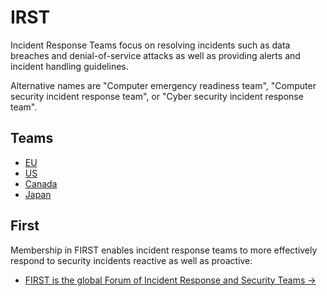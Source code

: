 # IRST

Incident Response Teams focus on resolving incidents such as data breaches and denial-of-service attacks as well as providing alerts and incident handling guidelines.

Alternative names are "Computer emergency readiness team", "Computer security incident response team", or
"Cyber security incident response team".

## Teams

* [EU](https://cert.europa.eu/)
* [US](https://www.cisa.gov/uscert/)
* [Canada](https://www.cyber.gc.ca/en)
* [Japan](https://www.jpcert.or.jp/english/)

## First

Membership in FIRST enables incident response teams to more effectively respond to security incidents reactive as well as proactive:

* [FIRST is the global Forum of Incident Response and Security Teams →](https://www.first.org/)

